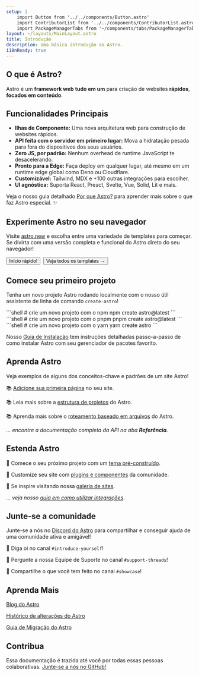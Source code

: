 ```yaml
---
setup: |
    import Button from '../../components/Button.astro'
    import ContributorList from '../../components/ContributorList.astro'
    import PackageManagerTabs from '~/components/tabs/PackageManagerTabs.astro'
layout: ~/layouts/MainLayout.astro
title: Introdução
description: Uma básica introdução ao Astro.
i18nReady: true
---
```


<h2>O que é Astro?</h2>

Astro é um **framework web** **tudo em um** para criação de websites **rápidos**, **focados em conteúdo**.

## Funcionalidades Principais

- **Ilhas de Componente:** Uma nova arquitetura web para construção de websites rápidos.
- **API feita com o servidor em primeiro lugar:** Mova a hidratação pesada para fora do dispositivos dos seus usuários.
- **Zero JS, por padrão:** Nenhum overhead de runtime JavaScript te desacelerando.
- **Pronto para a Edge:** Faça deploy em qualquer lugar, até mesmo em um runtime edge global como Deno ou Cloudflare.
- **Customizável:** Tailwind, MDX e +100 outras integrações para escolher.
- **UI agnóstica:** Suporta React, Preact, Svelte, Vue, Solid, Lit e mais.

Veja o nosso guia detalhado [Por que Astro?](/pt-br/concepts/why-astro/) para aprender mais sobre o que faz Astro especial. ✨

## Experimente Astro no seu navegador

Visite [astro.new](https://astro.new/) e escolha entre uma variedade de templates para começar. Se divirta com uma versão completa e funcional do Astro direto do seu navegador!

<div style="display: flex; flex-wrap: wrap; gap: 0.5rem;">
    <Button href="https://astro.new/basics?on=stackblitz">Início rápido!</Button>
    <Button variant="outline" href="https://astro.new/">Veja todos os templates →</Button>
</div>

## Comece seu primeiro projeto

Tenha um novo projeto Astro rodando localmente com o nosso útil assistente de linha de comando `create-astro`!

<PackageManagerTabs>
  <Fragment slot="npm">
  ```shell
  # crie um novo projeto com o npm
  npm create astro@latest
  ```
  </Fragment>
  <Fragment slot="pnpm">
  ```shell
  # crie um novo projeto com o pnpm
  pnpm create astro@latest
  ```
  </Fragment>
  <Fragment slot="yarn">
  ```shell
  # crie um novo projeto com o yarn
  yarn create astro
  ```
  </Fragment>
</PackageManagerTabs>

Nosso [Guia de Instalação](/pt-br/install/auto/) tem instruções detalhadas passo-a-passo de como instalar Astro com seu gerenciador de pacotes favorito.


## Aprenda Astro

Veja exemplos de alguns dos conceitos-chave e padrões de um site Astro!

📚 [Adicione sua primeira página](/pt-br/core-concepts/astro-pages/) no seu site.

📚 Leia mais sobre a [estrutura de projetos](/pt-br/core-concepts/project-structure/) do Astro.

📚 Aprenda mais sobre o [roteamento baseado em arquivos](/pt-br/core-concepts/routing/) do Astro.

*... encontre a documentação completa da API na aba **Referência**.*


## Estenda Astro

🧰 Comece o seu próximo projeto com um [tema pré-construído](https://astro.build/themes).

🧰 Customize seu site com [plugins e componentes](https://astro.build/integrations/) da comunidade.

🧰 Se inspire visitando nossa [galeria de sites](https://astro.build/showcase).

*... veja nosso [guia em como utilizar integrações](/pt-br/guides/integrations-guide/)*.



## Junte-se a comunidade

Junte-se a nós no [Discord do Astro](https://astro.build/chat) para compartilhar e conseguir ajuda de uma comunidade ativa e amigável!

💬 Diga oi no canal `#introduce-yourself`!

💬 Pergunte a nossa Equipe de Suporte no canal `#support-threads`!

💬 Compartilhe o que você tem feito no canal `#showcase`!


## Aprenda Mais

[Blog do Astro](https://astro.build/blog/)

[Histórico de alterações do Astro](https://github.com/withastro/astro/blob/main/packages/astro/CHANGELOG.md)

[Guia de Migração do Astro](/pt-br/migrate/)


## Contribua

Essa documentação é trazida até você por todas essas pessoas colaborativas. [Junte-se a nós no GitHub!](https://github.com/withastro/docs)

<ContributorList githubRepo="withastro/docs" />
